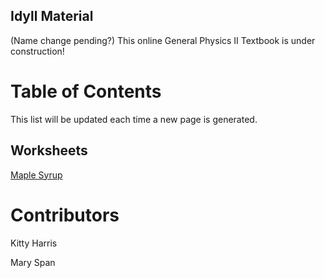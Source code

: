 ## Idyll Material

(Name change pending?)
This online General Physics II Textbook is under construction!

# Table of Contents

This list will be updated each time a new page is generated.

## Worksheets

[Maple Syrup](phys2331.github.io/idyll-material/maple-syrup/build/index.html)

# Contributors

Kitty Harris

Mary Span
